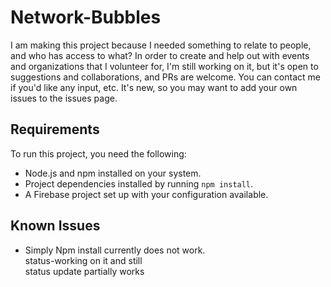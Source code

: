 # Network-Bubbles
I am making this project because I needed something to relate to people, and who has access to what? In order to create and help out with events and organizations that I volunteer for, I'm still working on it, but it's open to suggestions and collaborations, and PRs are welcome. You can contact me if you'd like any input, etc. It's new, so you may want to add your own issues to the issues page.

## Requirements

To run this project, you need the following:

*   Node.js and npm installed on your system.
*   Project dependencies installed by running `npm install`.
*   A Firebase project set up with your configuration available.

## Known Issues

* Simply Npm install currently does not work. <br>
    status-working on it and still <br>
    status update partially works <br>
